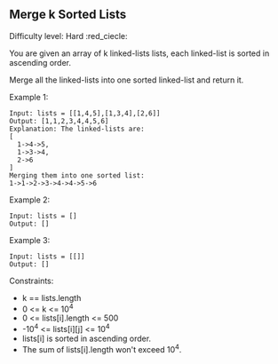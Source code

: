 ## Merge k Sorted Lists
Difficulty level: Hard :red_ciecle:

You are given an array of k linked-lists lists, each linked-list is sorted in ascending order.

Merge all the linked-lists into one sorted linked-list and return it.

Example 1:
```
Input: lists = [[1,4,5],[1,3,4],[2,6]]
Output: [1,1,2,3,4,4,5,6]
Explanation: The linked-lists are:
[
  1->4->5,
  1->3->4,
  2->6
]
Merging them into one sorted list:
1->1->2->3->4->4->5->6
```
Example 2:
```
Input: lists = []
Output: []
```
Example 3:
```
Input: lists = [[]]
Output: []
``` 

Constraints:

- k == lists.length
- 0 <= k <= 10<sup>4</sup>
- 0 <= lists[i].length <= 500
- -10<sup>4</sup> <= lists[i][j] <= 10<sup>4</sup>
- lists[i] is sorted in ascending order.
- The sum of lists[i].length won't exceed 10<sup>4</sup>.